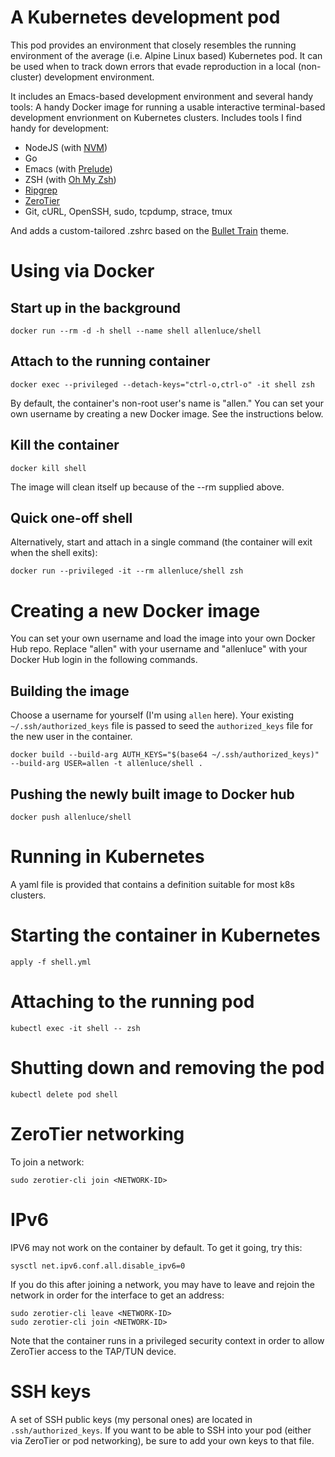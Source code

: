 # A Kubernetes development pod

This pod provides an environment that closely resembles the running
environment of the average (i.e. Alpine Linux based) Kubernetes pod.
It can be used when to track down errors that evade reproduction in a
local (non-cluster) development environment.

It includes an Emacs-based development environment and several handy tools:
A handy Docker image for running a usable interactive terminal-based
development envrionment on Kubernetes clusters. Includes tools I find
handy for development:

- NodeJS (with [NVM](https://github.com/nvm-sh/nvm))
- Go
- Emacs (with [Prelude](https://github.com/bbatsov/prelude))
- ZSH (with [Oh My Zsh](https://ohmyz.sh/))
- [Ripgrep](https://github.com/BurntSushi/ripgrep)
- [ZeroTier](https://zerotier.com/)
- Git, cURL, OpenSSH, sudo, tcpdump, strace, tmux

And adds a custom-tailored .zshrc based on the [Bullet Train](https://github.com/caiogondim/bullet-train.zsh) theme.

# Using via Docker

## Start up in the background

    docker run --rm -d -h shell --name shell allenluce/shell

## Attach to the running container

    docker exec --privileged --detach-keys="ctrl-o,ctrl-o" -it shell zsh

By default, the container's non-root user's name is "allen." You can
set your own username by creating a new Docker image. See the
instructions below.

## Kill the container

    docker kill shell

The image will clean itself up because of the --rm supplied above.

## Quick one-off shell

Alternatively, start and attach in a single command (the container
will exit when the shell exits):

    docker run --privileged -it --rm allenluce/shell zsh

# Creating a new Docker image

You can set your own username and load the image into your own Docker
Hub repo. Replace "allen" with your username and "allenluce" with your
Docker Hub login in the following commands.

## Building the image

Choose a username for yourself (I'm using `allen` here). Your existing
`~/.ssh/authorized_keys` file is passed to seed the `authorized_keys`
file for the new user in the container.

    docker build --build-arg AUTH_KEYS="$(base64 ~/.ssh/authorized_keys)" --build-arg USER=allen -t allenluce/shell .

## Pushing the newly built image to Docker hub

    docker push allenluce/shell

# Running in Kubernetes

A yaml file is provided that contains a definition suitable for most
k8s clusters.

# Starting the container in Kubernetes

    apply -f shell.yml

# Attaching to the running pod

    kubectl exec -it shell -- zsh

# Shutting down and removing the pod

    kubectl delete pod shell

# ZeroTier networking

To join a network:

    sudo zerotier-cli join <NETWORK-ID>

# IPv6

IPV6 may not work on the container by default. To get it going, try this:

    sysctl net.ipv6.conf.all.disable_ipv6=0

If you do this after joining a network, you may have to leave and
rejoin the network in order for the interface to get an address:

    sudo zerotier-cli leave <NETWORK-ID>
    sudo zerotier-cli join <NETWORK-ID>

Note that the container runs in a privileged security context in order
to allow ZeroTier access to the TAP/TUN device.

# SSH keys

A set of SSH public keys (my personal ones) are located in
`.ssh/authorized_keys`. If you want to be able to SSH into your pod
(either via ZeroTier or pod networking), be sure to add your own keys
to that file.
